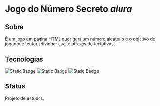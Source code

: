 # **Jogo do Número Secreto** *alura*

## Sobre

 É um jogo em página HTML quer gera um número aleatorio e o objetivo do jogador é tentar adivinhar qual é através de tentativas.

## Tecnologias


![Static Badge](https://img.shields.io/badge/HTML-orange)
![Static Badge](https://img.shields.io/badge/CSS-blue)
![Static Badge](https://img.shields.io/badge/JavaScript-yellow)

## Status
 
 Projeto de estudos.
